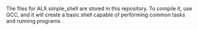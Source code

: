 The files for ALX simple_shell are stored in this repository. To compile it, use GCC, and it will create a basic shell capable of performing common tasks and running programs
